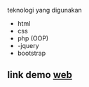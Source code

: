 teknologi yang digunakan
- html
- css
- php (OOP)
- -jquery
- bootstrap
## link demo [web](http://pantau-covid.rf.gd/)
